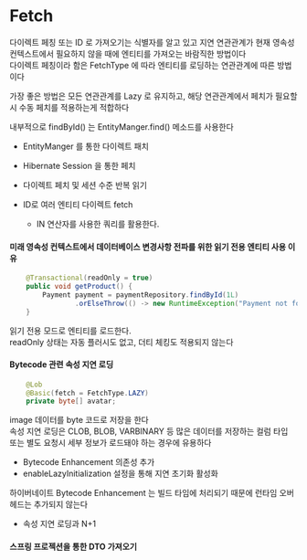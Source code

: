 # Fetch
다이렉트 페칭 또는 ID 로 가져오기는 식별자를 알고 있고 지연 연관관계가 현재 영속성 컨텍스트에서 필요하지 않을 때에 엔티티를 가져오는 바람직한 방법이다 <br>
다이렉트 페칭이라 함은 FetchType 에 따라 엔티티를 로딩하는 연관관계에 따른 방법이다 <br>

가장 좋은 방법은 모든 연관관계를  Lazy 로 유지하고, 해당 연관관계에서 페치가 필요할시 수동 페치를 적용하는게 적합하다 <br>

내부적으로 findById() 는 EntityManger.find() 메소드를 사용한다 <br>

- EntityManger 를 통한 다이렉트 패치
- Hibernate Session 을 통한 페치

- 다이렉트 페치 및 세션 수준 반복 읽기
- ID로 여러 엔티티 다이렉트 fetch
  - IN 연산자를 사용한 쿼리를 활용한다.

#### 미래 영속성 컨텍스트에서 데이터베이스 변경사항 전파를 위한 읽기 전용 엔티티 사용 이유
```java
    @Transactional(readOnly = true)
    public void getProduct() {
        Payment payment = paymentRepository.findById(1L)
                .orElseThrow(() -> new RuntimeException("Payment not found"));
    }
```

읽기 전용 모드로 엔티티를 로드한다. <br>
readOnly 상태는 자동 플러시도 없고, 더티 체킹도 적용되지 않는다 <br>

#### Bytecode 관련 속성 지연 로딩
```java
    @Lob
    @Basic(fetch = FetchType.LAZY)
    private byte[] avatar;
```

image 데이터를 byte 코드로 저장을 한다 <br>
속성 지연 로딩은 CLOB, BLOB, VARBINARY 등 많은 데이터를 저장하는 컬럼 타입 또는 별도 요청시 세부 정보가 로드돼야 하는 경우에 유용하다 <br>
- Bytecode Enhancement 의존성 추가
- enableLazyInitialization 설정을 통해 지연 초기화 활성화

하이버네이트 Bytecode Enhancement 는 빌드 타임에 처리되기 때문에 런타임 오버헤드는 추가되지 않는다 <br>

- 속성 지연 로딩과  N+1

#### 스프링 프로젝션을 통한 DTO 가져오기



















